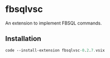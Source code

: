 # fbsqlvsc

An extension to implement FBSQL commands.

## Installation

``` ps
code --install-extension fbsqlvsc-0.2.7.vsix
```
